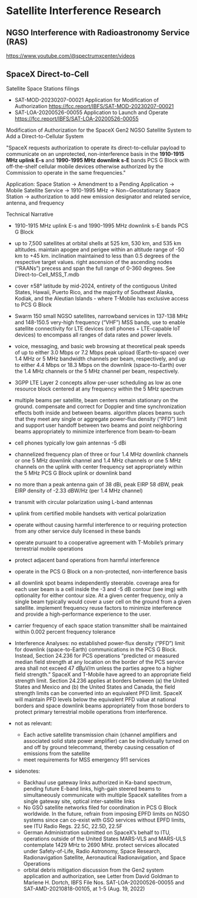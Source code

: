 # Satellite Interference Research

## NGSO Interference with Radioastronomy Service (RAS)
https://www.youtube.com/@spectrumxcenter/videos

## SpaceX Direct-to-Cell
Satellite Space Stations filings
- SAT-MOD-20230207-00021 Application for Modification of Authorization https://fcc.report/IBFS/SAT-MOD-20230207-00021
- SAT-LOA-20200526-00055 Application to Launch and Operate https://fcc.report/IBFS/SAT-LOA-20200526-00055

Modification of Authorization for the SpaceX Gen2 NGSO Satellite System to Add a Direct-to-Cellular System  

"SpaceX requests authorization to operate its direct-to-cellular payload to communicate on an unprotected, non-interference basis in the **1910-1915 MHz uplink E-s** and **1990-1995 MHz downlink s-E** bands PCS G Block with off-the-shelf cellular mobile devices otherwise authorized by the Commission to operate in the same frequencies."  

Application: Space Station -> Amendment to a Pending Application -> Mobile Satellite Service -> 1910-1995 MHz -> Non−Geostationary Space Station -> authorization to add new emission designator and related service, antenna, and frequency

Technical Narrative
- 1910-1915 MHz uplink E-s and 1990-1995 MHz downlink s-E bands PCS G Block
- up to 7,500 satellites at orbital shells at 525 km, 530 km, and 535 km altitudes. maintain apogee and perigee within an altitude range of -50 km to +45 km. inclination maintained to less than 0.5 degrees of the respective target values. right ascension of the ascending nodes (“RAANs”) precess and span the full range of 0-360 degrees. See Direct-to-Cell_MSS_T.mdb 
- cover ±58° latitude by mid-2024, entirety of the contiguous United States, Hawaii, Puerto Rico, and the majority of Southeast Alaska, Kodiak, and the Aleutian Islands - where T-Mobile has exclusive access to PCS G Block
- Swarm 150 small NGSO satellites, narrowband services in 137-138 MHz and 148-150.5 very-high frequency (“VHF”) MSS bands, use to enable satellite connectivity for LTE devices (cell phones + LTE-capable IoT devices) to encompass all ranges of data rates and power levels.
- voice, messaging, and basic web browsing at theoretical peak speeds of up to either 3.0 Mbps or 7.2 Mbps peak upload (Earth-to-space) over 1.4 MHz or 5 MHz bandwidth channels per beam, respectively, and up to either 4.4 Mbps or 18.3 Mbps on the downlink (space-to-Earth) over the 1.4 MHz channels or the 5 MHz channel per beam, respectively.
- 3GPP LTE Layer 2 concepts allow per-user scheduling as low as one resource block centered at any frequency within the 5 MHz spectrum
- multiple beams per satellite, beam centers remain stationary on the ground. compensate and correct for Doppler and time synchronization effects both inside and between beams. algorithm places beams such that they meet any single or aggregate power-flux density (“PFD”) limit and support user handoff between two beams and point neighboring beams appropriately to minimize interference from beam-to-beam
- cell phones typically low gain antennas -5 dBi
- channelized frequency plan of three or four 1.4 MHz downlink channels or one 5 MHz downlink channel and 1.4 MHz channels or one 5 MHz channels on the uplink with center frequency set appropriately within the 5 MHz PCS G Block uplink or downlink band
- no more than a peak antenna gain of 38 dBi, peak EIRP 58 dBW, peak EIRP density of -2.33 dBW/Hz (per 1.4 MHz channel)
- transmit with circular polarization using L-band antennas
- uplink from certified mobile handsets with vertical polarization
- operate without causing harmful interference to or requiring protection from any other service duly licensed in these bands
- operate pursuant to a cooperative agreement with T-Mobile’s primary terrestrial mobile operations
- protect adjacent band operations from harmful interference
- operate in the PCS G Block on a non-protected, non-interference basis
- all downlink spot beams independently steerable. coverage area for each user beam is a cell inside the -3 and -5 dB contour (see img) with optionality for either contour size. At a given center frequency, only a single beam typically would cover a user cell on the ground from a given satellite. implement frequency reuse factors to minimize interference and provide a high-performance experience to the user.
- carrier frequency of each space station transmitter shall be maintained within 0.002 percent frequency tolerance
- Interference Analyses: no established power-flux density (“PFD”) limit for downlink (space-to-Earth) communications in the PCS G Block. Instead, Section 24.236 for PCS operations “predicted or measured median field strength at any location on the border of the PCS service area shall not exceed 47 dBμV/m unless the parties agree to a higher field strength.” SpaceX and T-Mobile have agreed to an appropriate field strength limit. Section 24.236 applies at borders between (a) the United States and Mexico and (b) the United States and Canada, the field strength limits can be converted into an equivalent PFD limit. SpaceX will maintain PFD levels below the equivalent PFD value at national borders and space downlink beams appropriately from those borders to protect primary terrestrial mobile operations from interference.

- not as relevant:
  - Each active satellite transmission chain (channel amplifiers and associated solid state power amplifier) can be individually turned on and off by ground telecommand, thereby causing cessation of emissions from the satellite
  - meet requirements for MSS emergency 911 services

- sidenotes:
  - Backhaul use gateway links authorized in Ka-band spectrum, pending future E-band links, high-gain steered beams to simultaneously communicate with multiple SpaceX satellites from a single gateway site, optical inter-satellite links
  - No GSO satellite networks filed for coordination in PCS G Block worldwide. In the future, refrain from imposing EPFD limits on NGSO systems since can co-exist with GSO services without EPFD limits, see ITU Radio Regs. 22.5C, 22.5D, 22.5F
  - German Administration submitted on SpaceX’s behalf to ITU, operations outside of the United States MARS-VLS and MARS-ULS contemplate 1429 MHz to 2690 MHz. protect services allocated under Safety-of-Life, Radio Astronomy, Space Research, Radionavigation Satellite, Aeronautical Radionavigation, and Space Operations
  - orbital debris mitigation discussion from the Gen2 system application and authorization, see Letter from David Goldman to Marlene H. Dortch, IBFS File Nos. SAT-LOA-20200526-00055 and SAT-AMD-20210818-00105, at 1-5 (Aug. 19, 2022)
